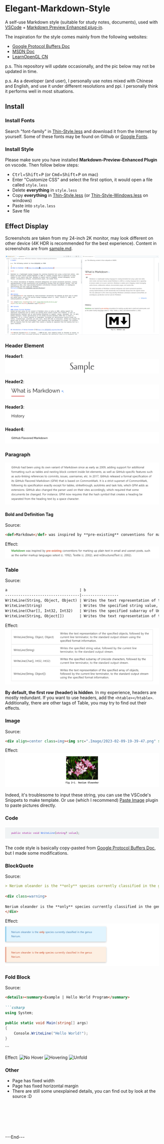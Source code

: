 # Elegant-Markdown-Style

A self-use Markdown style (suitable for study notes, documents), used with [VSCode](https://code.visualstudio.com/) + [Markdown Preview Enhanced plug-in](https://github.com/shd101wyy/markdown-preview-enhanced).

The inspiration for the style comes mainly from the following websites:
- [Google Protocol Buffers Doc](https://developers.google.com/protocol-buffers)
- [MSDN Doc](https://learn.microsoft.com/en-us/dotnet/api/system?view=net-7.0)
- [LearnOpenGL CN](https://learnopengl-cn.github.io/)

p.s. This repository will update occasionally, and the pic below may not be updated in time.

p.s. As a developer (and user), I personally use notes mixed with Chinese and English, and use it under different resolutions and ppi. I personally think it performs well in most situations.


## Install

### Install Fonts
Search "font-family" in [Thin-Style.less](src/Thin-Style.less) and download it from the Internet by yourself. Some of these fonts may be found on Github or [Google Fonts](https://fonts.google.com/).

### Install Style
Please make sure you have installed **Markdown-Preview-Enhanced Plugin** on vscode. Then follow below steps:
- <kbd>Ctrl</kbd>+<kbd>Shift</kbd>+<kbd>P</kbd> (or <kbd>Cmd</kbd>+<kbd>Shift</kbd>+<kbd>P</kbd> on mac)
- Enter "Customize CSS" and select the first option, it would open a file called `style.less`
- Delete **everything** in `style.less`
- Copy **everything** in [Thin-Style.less](src/Thin-Style.less) (or [Thin-Style-Windows.less](src/Thin-Style-Windows.less) on windows)
- Paste into `style.less`
- Save file



## Effect Display

Screenshots are taken from my 24-inch 2K monitor, may look different on other device (4K HDR is recommended for the best experience). Content in screenshots are from [sample.md](sample/sample.md).

![Overview](.Images/image.png)

### Header Element

**Header1**:
![alt text](.Images/image-1.png)

**Header2**:
![alt text](.Images/image-2.png)

**Header3**:
![alt text](.Images/image-3.png)

**Header4**:
![alt text](.Images/image-4.png)

### Paragraph
![alt text](.Images/image-5.png)

#### Bold and Definition Tag

Source:
```markdown
<def>Markdown</def> was inspired by **pre-existing** conventions for marking up plain text in email and usenet posts, such as the earlier markup languages setext (c. 1992), Textile (c. 2002), and reStructuredText (c. 2002).
```

Effect:
![alt text](.Images/image-6.png)

### Table

Source:
```markdown
a                                 | b
----------------------------------|-----------------
WriteLine(String, Object, Object) | Writes the text representation of the specified objects, followed by the current line terminator, to the standard output stream using the specified format information.
WriteLine(String)                 | Writes the specified string value, followed by the current line terminator, to the standard output stream.
WriteLine(Char[], Int32, Int32)   | Writes the specified subarray of Unicode characters, followed by the current line terminator, to the standard output stream.
WriteLine(String, Object[])       | Writes the text representation of the specified array of objects, followed by the current line terminator, to the standard output stream using the specified format information.
```

Effect:
![alt text](.Images/image-7.png)

**By default, the first row (header) is hidden**. In my experience, headers are mostly redundant. If you want to use headers, add the `<htable></htable>`. Additionally, there are other tags of Table, you may try to find out their effects.

### Image

Source:
```markdown
<div align=center class=img><img src=".Image/2023-02-09-19-39-47.png" style="zoom:10%"><br><fig>Nerium Oleander</fig></div>
```

Effect:
![alt text](.Images/image-8.png)

Indeed, it's troublesome to input these string, you can use the VSCode's Snippets to make template. Or use (which I recommend) [Paste Image](https://marketplace.visualstudio.com/items?itemName=mushan.vscode-paste-image&ssr=false#overview) plugin to paste pictures directly.

### Code
![alt text](.Images/image-9.png)

The code style is basically copy-pasted from [Google Protocol Buffers Doc](https://developers.google.com/protocol-buffers), but I made some modifications.

### BlockQuote
Source:
```markdown
> Nerium oleander is the **only** species currently classified in the genus Nerium.

<div class=warning>

Nerium oleander is the **only** species currently classified in the genus Nerium.
</div>
```

Effect:
![alt text](.Images/image-10.png)

### Fold Block
Source:
```markdown
<details><summary>Example | Hello World Program</summary>

```csharp
using System;

public static void Main(string[] args)
{
    Console.WriteLine("Hello World!");
}
```
</details>
```

Effect:
![No Hover](.Images/image-11.png)
![Hovering](.Images/image-12.png)
![Unfold](.Images/image-13.png)

### Other
- Page has fixed width
- Page has fixed horizontal margin
- There are still some unexplained details, you can find out by look at the source :D








<br>
<br>
<br>
<br>
<br>
<br>
---End---
